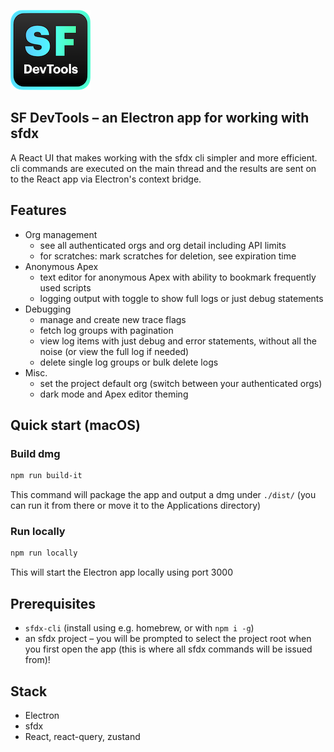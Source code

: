 ![SF DevTools](public/icon_128x128.png)

## SF DevTools – an Electron app for working with sfdx
A React UI that makes working with the sfdx cli simpler and more efficient. cli commands are executed on the main thread and the results are sent on to the React app via Electron's context bridge.

## Features
- Org management
  - see all authenticated orgs and org detail including API limits
  - for scratches: mark scratches for deletion, see expiration time
- Anonymous Apex
  - text editor for anonymous Apex with ability to bookmark frequently used scripts
  - logging output with toggle to show full logs or just debug statements
- Debugging
  - manage and create new trace flags
  - fetch log groups with pagination
  - view log items with just debug and error statements, without all the noise (or view the full log if needed)
  - delete single log groups or bulk delete logs
- Misc.
  - set the project default org (switch between your authenticated orgs)
  - dark mode and Apex editor theming
## Quick start (macOS)
### Build dmg
```bash
npm run build-it
```
This command will package the app and output a dmg under `./dist/` (you can run it from there or move it to the Applications directory)
### Run locally
```bash
npm run locally
```
This will start the Electron app locally using port 3000

## Prerequisites
- `sfdx-cli` (install using e.g. homebrew, or with `npm i -g`)
- an sfdx project – you will be prompted to select the project root when you first open the app (this is where all sfdx commands will be issued from)!

## Stack
- Electron
- sfdx
- React, react-query, zustand
